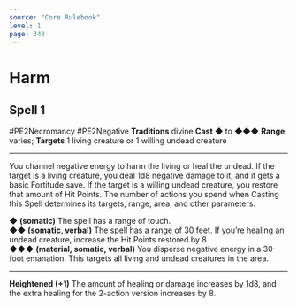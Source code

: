```yaml
---
source: "Core Rulebook"
level: 1
page: 343
---
```


# Harm
## Spell 1
#PE2Necromancy #PE2Negative
**Traditions** divine
**Cast** ◆ to ◆◆◆
**Range** varies; **Targets** 1 living creature or 1 willing undead creature

-----
You channel negative energy to harm the living or heal the undead. If the target is a living creature, you deal 1d8 negative damage to it, and it gets a basic Fortitude save. If the target is a willing undead creature, you restore that amount of Hit Points. The number of actions you spend when Casting this Spell determines its targets, range, area, and other parameters.  

◆ **(somatic)** The spell has a range of touch.  
◆◆ **(somatic, verbal)** The spell has a range of 30 feet. If you’re healing an undead creature, increase the Hit Points restored by 8.  
◆◆◆ **(material, somatic, verbal)** You disperse negative energy in a 30-foot emanation. This targets all living and undead creatures in the area.  

---
**Heightened (+1)** The amount of healing or damage increases by 1d8, and the extra healing for the 2-action version increases by 8.
